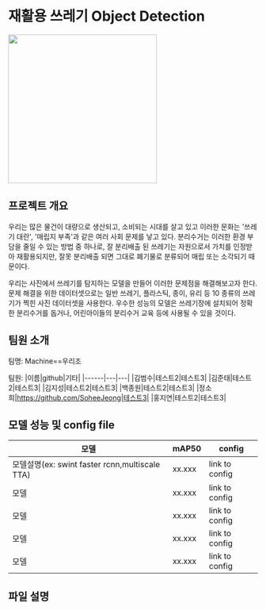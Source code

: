 # 재활용 쓰레기 Object Detection

<img src="https://user-images.githubusercontent.com/44287798/137435947-efc7e013-6f00-4dee-b8fa-0fc4b255de89.png" width="300">

## 프로젝트 개요

우리는 많은 물건이 대량으로 생산되고, 소비되는 시대를 살고 있고 이러한 문화는 '쓰레기 대란', '매립지 부족'과 같은 여러 사회 문제를 낳고 있다.
 분리수거는 이러한 환경 부담을 줄일 수 있는 방법 중 하나로, 잘 분리배출 된 쓰레기는 자원으로서 가치를 인정받아 재활용되지만, 잘못 분리배출 되면 그대로 폐기물로 분류되어 매립 또는 소각되기 때문이다.
 
우리는 사진에서 쓰레기를 탐지하는 모델을 만들어 이러한 문제점을 해결해보고자 한다. 문제 해결을 위한 데이터셋으로는 일반 쓰레기, 플라스틱, 종이, 유리 등 10 종류의 쓰레기가 찍힌 사진 데이터셋을 사용한다. 우수한 성능의 모델은 쓰레기장에 설치되어 정확한 분리수거를 돕거나, 어린아이들의 분리수거 교육 등에 사용될 수 있을 것이다.

## 팀원 소개 
팀명: Machine==우리조 

팀원: 
|이름|github|기타|
|------|---|---|
|김범수|테스트2|테스트3|
|김준태|테스트2|테스트3|
|김지성|테스트2|테스트3|
|백종원|테스트2|테스트3|
|정소희|https://github.com/SoheeJeong|테스트3|
|홍지연|테스트2|테스트3|


## 모델 성능 및 config file

|모델|mAP50|config|
|------|---|---|
|모델설명(ex: swint faster rcnn,multiscale TTA)|xx.xxx|link to config|
|모델|xx.xxx|link to config|
|모델|xx.xxx|link to config|
|모델|xx.xxx|link to config|
|모델|xx.xxx|link to config|

## 파일 설명



